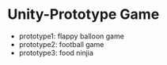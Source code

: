 # Unity-Prototype Game

- prototype1: flappy balloon game
- prototype2: football game
- prototype3: food ninjia